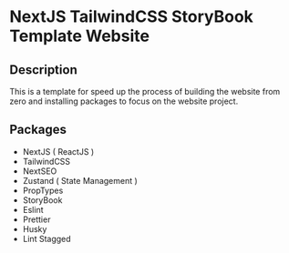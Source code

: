 # NextJS TailwindCSS StoryBook Template Website

## Description

This is a template for speed up the process of building the website from zero and installing packages to focus on the website project.

## Packages

- NextJS ( ReactJS )
- TailwindCSS
- NextSEO
- Zustand ( State Management )
- PropTypes
- StoryBook
- Eslint
- Prettier
- Husky
- Lint Stagged
